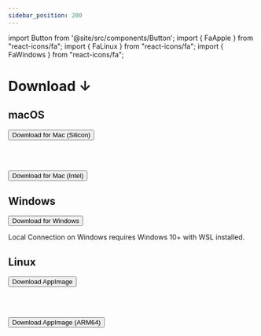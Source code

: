 ```yaml
---
sidebar_position: 200
---
```


import Button from '@site/src/components/Button';
import { FaApple } from "react-icons/fa";
import { FaLinux } from "react-icons/fa";
import { FaWindows } from "react-icons/fa";

# Download ↓

## <FaApple /> macOS

<a href="https://github.com/transformerlab/transformerlab-app/releases/download/v0.3.9/Transformer-Lab-0.3.9-arm64.dmg">
  <Button>Download for <FaApple /> Mac (Silicon)</Button>
  </a>

<br/><br/>

<a href="https://github.com/transformerlab/transformerlab-app/releases/download/v0.3.9/Transformer-Lab-0.3.9.dmg">
  <Button>Download for <FaApple /> Mac (Intel)</Button>
  </a>

## <FaWindows/> Windows

<a href="https://github.com/transformerlab/transformerlab-app/releases/download/v0.3.9/Transformer-Lab-Setup-0.3.9.exe">
  <Button>Download for <FaWindows /> Windows</Button>
  </a>

<br/>

Local Connection on Windows requires Windows 10+ with WSL installed.

## <FaLinux/> Linux

<a href="https://github.com/transformerlab/transformerlab-app/releases/download/v0.3.9/Transformer-Lab-0.3.9.AppImage">
  <Button>Download AppImage</Button>
  </a>

<br/><br/>

<a href="https://github.com/transformerlab/transformerlab-app/releases/download/v0.3.9/Transformer-Lab-0.3.9-arm64.AppImage">
  <Button>Download AppImage (ARM64)</Button>
  </a>
